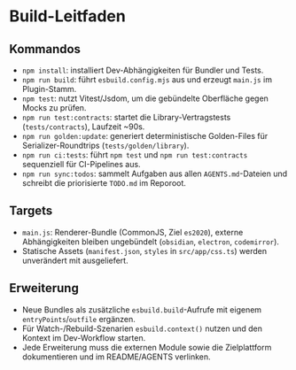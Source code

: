 # Build-Leitfaden

## Kommandos
- `npm install`: installiert Dev-Abhängigkeiten für Bundler und Tests.
- `npm run build`: führt `esbuild.config.mjs` aus und erzeugt `main.js` im Plugin-Stamm.
- `npm test`: nutzt Vitest/Jsdom, um die gebündelte Oberfläche gegen Mocks zu prüfen.
- `npm run test:contracts`: startet die Library-Vertragstests (`tests/contracts`), Laufzeit ~90s.
- `npm run golden:update`: generiert deterministische Golden-Files für Serializer-Roundtrips (`tests/golden/library`).
- `npm run ci:tests`: führt `npm test` und `npm run test:contracts` sequenziell für CI-Pipelines aus.
- `npm run sync:todos`: sammelt Aufgaben aus allen `AGENTS.md`-Dateien und schreibt die priorisierte `TODO.md` im Reporoot.

## Targets
- `main.js`: Renderer-Bundle (CommonJS, Ziel `es2020`), externe Abhängigkeiten bleiben ungebündelt (`obsidian`, `electron`, `codemirror`).
- Statische Assets (`manifest.json`, `styles` in `src/app/css.ts`) werden unverändert mit ausgeliefert.

## Erweiterung
- Neue Bundles als zusätzliche `esbuild.build`-Aufrufe mit eigenem `entryPoints`/`outfile` ergänzen.
- Für Watch-/Rebuild-Szenarien `esbuild.context()` nutzen und den Kontext im Dev-Workflow starten.
- Jede Erweiterung muss die externen Module sowie die Zielplattform dokumentieren und im README/AGENTS verlinken.
